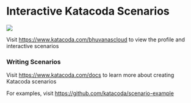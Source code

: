 # Interactive Katacoda Scenarios

[![](http://shields.katacoda.com/katacoda/bhuvanascloud/count.svg)](https://www.katacoda.com/bhuvanascloud "Get your profile on Katacoda.com")

Visit https://www.katacoda.com/bhuvanascloud to view the profile and interactive scenarios

### Writing Scenarios
Visit https://www.katacoda.com/docs to learn more about creating Katacoda scenarios

For examples, visit https://github.com/katacoda/scenario-example
